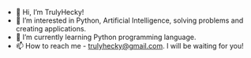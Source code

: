 - 👋 Hi, I’m TrulyHecky!
- 👀 I’m interested in Python, Artificial Intelligence, solving problems and creating applications.
- 🌱 I’m currently learning Python programming language.
- 📫 How to reach me - trulyhecky@gmail.com. I will be waiting for you!
